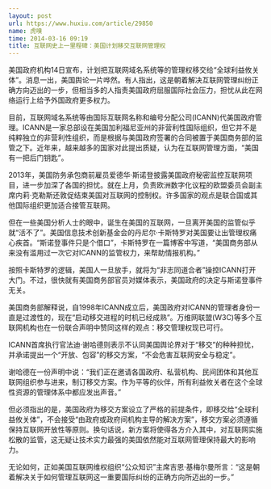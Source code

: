 ```yaml
---
layout: post
url: https://www.huxiu.com/article/29850
name: 虎嗅
time: 2014-03-16 09:19
title: 互联网史上一里程碑：美国计划移交互联网管理权
---
```

美国政府机构14日宣布，计划把互联网域名系统等的管理权移交给“全球利益攸关体”。消息一出，美国舆论一片哗然。有人指出，这是朝着解决互联网管理纠纷正确方向迈出的一步，但相当多的人指责美国政府屈服国际社会压力，担忧从此在网络运行上给予外国政府更多权力。

目前，互联网域名系统等由国际互联网名称和编号分配公司(ICANN)代美国政府管理。ICANN是一家总部设在美国加利福尼亚州的非营利性国际组织，但它并不是纯粹独立的非营利性组织，而是根据与美国政府签署的合同被置于美国商务部的监管之下。近年来，越来越多的国家对此提出质疑，认为在互联网管理方面，“美国有一把后门钥匙”。

2013年，美国防务承包商前雇员爱德华·斯诺登披露美国政府秘密监控互联网项目，进一步加深了各国的担忧。就在上月，负责欧洲数字化议程的欧盟委员会副主席内莉·克勒斯还敦促结束美国对互联网的控制权。许多国家的观点是联合国或其他国际组织更加适合接管互联网。

但在一些美国分析人士的眼中，诞生在美国的互联网，一旦离开美国的监管似乎就“活不了”。美国信息技术创新基金会的丹尼尔·卡斯特罗对美国要让出管理权痛心疾首。“斯诺登事件只是个借口”，卡斯特罗在一篇博客中写道，“美国商务部从来没有滥用过一次它对ICANN的监管权力，来帮助情报机构。”

按照卡斯特罗的逻辑，美国人一旦放手，就将为“非志同道合者”操控ICANN打开大门。不过，很快就有美国商务部官员对媒体表示，美国政府的决定与斯诺登事件无关。

美国商务部解释说，自1998年ICANN成立后，美国政府对ICANN的管理者身份一直是过渡性的，现在“启动移交进程的时机已经成熟”。万维网联盟(W3C)等多个互联网机构也在一份联合声明中赞同这样的观点：移交管理权现已可行。

ICANN首席执行官法迪·谢哈德则表示不认同美国舆论界对于“移交”的种种担忧，并承诺提出一个“开放、包容”的移交方案，“不会危害互联网安全与稳定”。

谢哈德在一份声明中说：“我们正在邀请各国政府、私营机构、民间团体和其他互联网组织参与进来，制订移交方案。作为平等的伙伴，所有利益攸关者在这个全球性资源的管理体系中都应发出声音。”

但必须指出的是，美国政府为移交方案设立了严格的前提条件，即移交给“全球利益攸关体”，不会接受“由政府或政府间机构主导的解决方案”，移交方案必须遵循保持互联网开放性等原则。换句话说，新方案将使得各方介入其中，对互联网实施松散的监管，这无疑让技术实力最强的美国依然能对互联网管理保持最大的影响力。

无论如何，正如美国互联网维权组织“公众知识”主席吉恩·基梅尔曼所言：“这是朝着解决关于如何管理互联网这一重要国际纠纷的正确方向所迈出的一步。”

